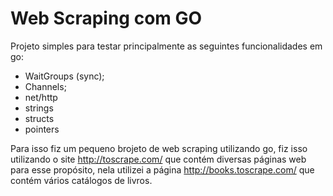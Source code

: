 # Web Scraping com GO

 Projeto simples para testar principalmente as seguintes funcionalidades em go:
 - WaitGroups (sync);
 - Channels;
 - net/http
 - strings
 - structs
 - pointers
 
 Para isso fiz um pequeno brojeto de web scraping utilizando go, fiz isso utilizando o site http://toscrape.com/ que contém diversas páginas web para esse propósito, nela utilizei a página http://books.toscrape.com/ que contém vários catálogos de livros. 